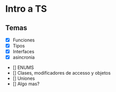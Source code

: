 # Intro a TS

## Temas

- [x] Funciones
- [x] Tipos
- [x] Interfaces
- [x] asincronia
- [] ENUMS
- [] Clases, modificadores de accesso y objetos
- [] Uniones
- [] Algo mas?
